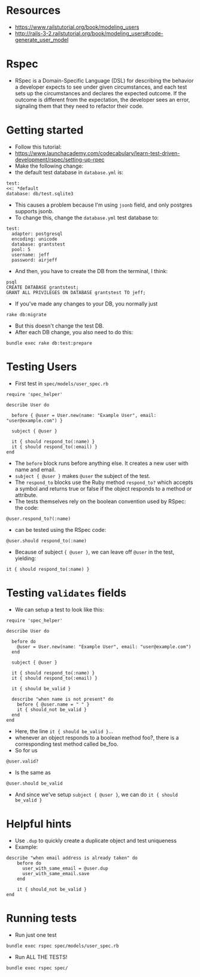 # Resources

- https://www.railstutorial.org/book/modeling_users
- http://rails-3-2.railstutorial.org/book/modeling_users#code-generate_user_model

# Rspec
- RSpec is a Domain-Specific Language (DSL) for describing the behavior a developer expects to see under given circumstances, and each test sets up the circumstances and declares the expected outcome. If the outcome is different from the expectation, the developer sees an error, signaling them that they need to refactor their code.

# Getting started
- Follow this tutorial:
- https://www.launchacademy.com/codecabulary/learn-test-driven-development/rspec/setting-up-rpec
- Make the following change:
- the default test database in `database.yml` is:
```
test:
<<: *default
database: db/test.sqlite3
```
- This causes a problem because I'm using `jsonb` field, and only postgres supports jsonb.
- To change this, change the `database.yml` test database to:
```
test:
  adapter: postgresql
  encoding: unicode
  database: grantstest
  pool: 5
  username: jeff
  password: airjeff
```
- And then, you have to create the DB from the terminal, I think:
```
psql
CREATE DATABASE grantstest;
GRANT ALL PRIVILEGES ON DATABASE grantstest TO jeff;
```

- If you've made any changes to your DB, you normally just
```
rake db:migrate
```
- But this doesn't change the test DB. 
- After each DB change, you also need to do this:
```
bundle exec rake db:test:prepare
```

# Testing Users
- First test in `spec/models/user_spec.rb`
```
require 'spec_helper'

describe User do

  before { @user = User.new(name: "Example User", email: "user@example.com") }

  subject { @user }

  it { should respond_to(:name) }
  it { should respond_to(:email) }
end
```
- The `before` block runs before anything else. It creates a new user with name and email.
- `subject { @user }` makes `@user` the subject of the test.
- The `respond_to` blocks use the Ruby method `respond_to?` which accepts a symbol and returns true or false if the object responds to a method or attribute.
- The tests themselves rely on the boolean convention used by RSpec: the code:
```
@user.respond_to?(:name)
```
- can be tested using the RSpec code:
```
@user.should respond_to(:name)
```
- Because of subject `{ @user }`, we can leave off `@user` in the test, yielding:
```
it { should respond_to(:name) }
```

# Testing `validates` fields
- We can setup a test to look like this:
```
require 'spec_helper'

describe User do

  before do
    @user = User.new(name: "Example User", email: "user@example.com")
  end

  subject { @user }

  it { should respond_to(:name) }
  it { should respond_to(:email) }

  it { should be_valid }

  describe "when name is not present" do
    before { @user.name = " " }
    it { should_not be_valid }
  end
end
```
- Here, the line `it { should be_valid }`...
- whenever an object responds to a boolean method foo?, there is a corresponding test method called be_foo.
- So for us
```
@user.valid?
```
- Is the same as
```
@user.should be_valid
```
- And since we've setup `subject { @user }`, we can do `it { should be_valid }`

# Helpful hints

- Use `.dup` to quickly create a duplicate object and test uniqueness
- Example:
```
describe "when email address is already taken" do
    before do
      user_with_same_email = @user.dup
      user_with_same_email.save
    end

    it { should_not be_valid }
end
```

# Running tests
- Run just one test
```
bundle exec rspec spec/models/user_spec.rb
```

- Run ALL THE TESTS!
```
bundle exec rspec spec/
```
